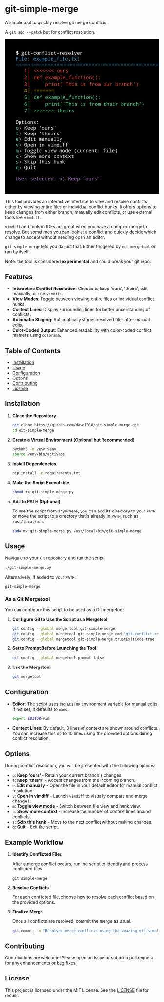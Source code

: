 # git-simple-merge
A simple tool to quickly resolve git merge conflicts.

A `git add --patch` but for conflict resolution.

![Screenshot of running the tool](Screenshot_20241025-233143.png)

This tool provides an interactive interface to view and resolve conflicts either by viewing entire files or individual conflict hunks. It offers options to keep changes from either branch, manually edit conflicts, or use external tools like `vimdiff`.

`vimdiff` and tools in IDEs are great when you have a complex merge to resolve. But sometimes you can look at a conflict and quickly decide which change to accept without needing open an editor.

`git-simple-merge` lets you do just that. Either triggered by `git mergetool` or ran by itself.

Note: the tool is considered **experimental** and could break your git repo.

## Features

- **Interactive Conflict Resolution**: Choose to keep 'ours', 'theirs', edit manually, or use `vimdiff`.
- **View Modes**: Toggle between viewing entire files or individual conflict hunks.
- **Context Lines**: Display surrounding lines for better understanding of conflicts.
- **Automatic Staging**: Automatically stages resolved files after manual edits.
- **Color-Coded Output**: Enhanced readability with color-coded conflict markers using `colorama`.

## Table of Contents

- [Installation](#installation)
- [Usage](#usage)
- [Configuration](#configuration)
- [Options](#options)
- [Contributing](#contributing)
- [License](#license)

## Installation

1. **Clone the Repository**

   ```bash
   git clone https://github.com/dave1010/git-simple-merge.git
   cd git-simple-merge
   ```

2. **Create a Virtual Environment (Optional but Recommended)**

   ```bash
   python3 -m venv venv
   source venv/bin/activate
   ```

3. **Install Dependencies**

   ```bash
   pip install -r requirements.txt
   ```

4. **Make the Script Executable**

   ```bash
   chmod +x git-simple-merge.py
   ```

5. **Add to PATH (Optional)**

   To use the script from anywhere, you can add its directory to your `PATH` or move the script to a directory that's already in `PATH`, such as `/usr/local/bin`.

   ```bash
   sudo mv git-simple-merge.py /usr/local/bin/git-simple-merge
   ```

## Usage

Navigate to your Git repository and run the script:

```bash
./git-simple-merge.py
```

Alternatively, if added to your `PATH`:

```bash
git-simple-merge
```

### As a Git Mergetool

You can configure this script to be used as a Git mergetool:

1. **Configure Git to Use the Script as a Mergetool**

   ```bash
   git config --global merge.tool git-simple-merge
   git config --global mergetool.git-simple-merge.cmd 'git-conflict-resolver'
   git config --global mergetool.git-simple-merge.trustExitCode true
   ```

2. **Set to Prompt Before Launching the Tool**

   ```bash
   git config --global mergetool.prompt false
   ```

3. **Use the Mergetool**

   ```bash
   git mergetool
   ```

## Configuration

- **Editor**: The script uses the `EDITOR` environment variable for manual edits. If not set, it defaults to `nano`.

  ```bash
  export EDITOR=vim
  ```

- **Context Lines**: By default, 3 lines of context are shown around conflicts. You can increase this up to 10 lines using the provided options during conflict resolution.

## Options

During conflict resolution, you will be presented with the following options:

- `o`: **Keep 'ours'** - Retain your current branch's changes.
- `t`: **Keep 'theirs'** - Accept changes from the incoming branch.
- `e`: **Edit manually** - Open the file in your default editor for manual conflict resolution.
- `v`: **Open in vimdiff** - Launch `vimdiff` to visually compare and merge changes.
- `m`: **Toggle view mode** - Switch between file view and hunk view.
- `c`: **Show more context** - Increase the number of context lines around conflicts.
- `s`: **Skip this hunk** - Move to the next conflict without making changes.
- `q`: **Quit** - Exit the script.

## Example Workflow

1. **Identify Conflicted Files**

   After a merge conflict occurs, run the script to identify and process conflicted files.

   ```bash
   git-simple-merge
   ```

2. **Resolve Conflicts**

   For each conflicted file, choose how to resolve each conflict based on the provided options.

3. **Finalize Merge**

   Once all conflicts are resolved, commit the merge as usual.

   ```bash
   git commit -m "Resolved merge conflicts using the amazing git-simple-merge tool."
   ```

## Contributing

Contributions are welcome! Please open an issue or submit a pull request for any enhancements or bug fixes.

## License

This project is licensed under the MIT License. See the [LICENSE](LICENSE) file for details.
